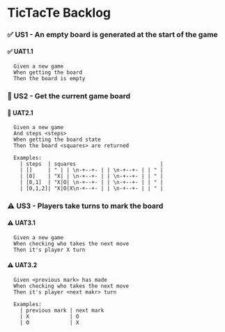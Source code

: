 # TicTacTe Backlog

### ✅ US1 - An empty board is generated at the start of the game

#### ✅ UAT1.1

```
  Given a new game
  When getting the board
  Then the board is empty
```

### 🚧 US2 - Get the current game board

#### 🚧 UAT2.1

```
  Given a new game
  And steps <steps>
  When getting the board state
  Then the board <squares> are returned

  Examples:
    | steps  | squares                           |
    | []     | " | | \n-+--+- | | \n-+--+- | | " |
    | [0]    | "X| | \n-+--+- | | \n-+--+- | | " |
    | [0,1]  | "X|O| \n-+--+- | | \n-+--+- | | " |
    | [0,1,2]| "X|O|X\n-+--+- | | \n-+--+- | | " |
```

### ⚠ US3 - Players take turns to mark the board

#### ⚠ UAT3.1

```
  Given a new game
  When checking who takes the next move
  Then it's player X turn
```

#### ⚠ UAT3.2

```
  Given <previous mark> has made
  When checking who takes the next move
  Then it's player <next makr> turn

  Examples:
    | previous mark | next mark
    | X             | O
    | O             | X
```
